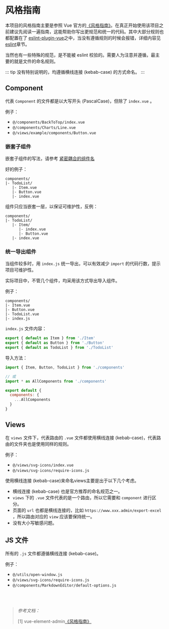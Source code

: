 # 风格指南

本项目的风格指南主要是参照 Vue 官方的[《风格指南》](https://cn.vuejs.org/v2/style-guide/)。在真正开始使用该项目之前建议先阅读一遍指南，这能帮助你写出更规范和统一的代码。其中大部分规则也都配置在了 [eslint-plugin-vue](https://github.com/vuejs/eslint-plugin-vue)之中，当没有遵循规则的时候会报错，详细内容见 [eslint](https://panjiachen.github.io/vue-element-admin-site/zh/guide/advanced/eslint.html)章节。

当然也有一些特殊的规范，是不能被 eslint 校验的。需要人为注意并遵循，最主要的就是文件的命名规则。


::: tip
没有特别说明的，均遵循横线连接 (kebab-case) 的方式命名。
:::


## Component

代表 `Component` 的文件都是以大写开头 (PascalCase)，但除了 `index.vue` 。

例子：

- `@/components/BackToTop/index.vue`
- `@/components/Charts/Line.vue`
- `@/views/example/components/Button.vue`


### 嵌套子组件

嵌套子组件的写法，请参考 [紧密耦合的组件名](https://cn.vuejs.org/v2/style-guide/#%E7%B4%A7%E5%AF%86%E8%80%A6%E5%90%88%E7%9A%84%E7%BB%84%E4%BB%B6%E5%90%8D%E5%BC%BA%E7%83%88%E6%8E%A8%E8%8D%90)

好的例子：
```
components/
|- TodoList/
   |- Item.vue
   |- Button.vue
   |- index.vue
```

组件只应当嵌套一层，以保证可维护性，反例：
```
components/
|- TodoList/
   |- Item/
      |- index.vue
      |- Button.vue
   |- index.vue
```

### 统一导出组件

当组件较多时，用 `index.js` 统一导出，可以有效减少 `import` 的代码行数，提示项目可维护性。

实际项目中，不管几个组件，均采用该方式导出导入组件。

例子：
```
components/
|- Item.vue
|- Button.vue
|- TodoList.vue
|- index.js
```

`index.js` 文件内容：
```js
export { default as Item } from './Item'
export { default as Button } from './Button'
export { default as TodoList } from './TodoList'
```

导入方法：
```js
import { Item, Button, TodoList } from './components'

// 或
import * as AllComponents from './components'

export default {
  components: {
    ...AllComponents
  }
}
```


## Views

在 `views` 文件下，代表路由的 `.vue` 文件都使用横线连接 (kebab-case)，代表路由的文件夹也是使用同样的规则。

例子：

- `@/views/svg-icons/index.vue`
- `@/views/svg-icons/require-icons.js`

使用横线连接 (kebab-case)来命名views主要是出于以下几个考虑。

- 横线连接 (kebab-case) 也是官方推荐的命名规范之一。
- `views` 下的 `.vue` 文件代表的是一个路由，所以它需要和 `component` 进行区分。
- 页面的 `url` 也都是横线连接的，比如 `https://www.xxx.admin/export-excel` ，所以路由对应的 `view` 应该要保持统一。
- 没有大小写敏感问题。


## JS 文件

所有的 `.js` 文件都遵循横线连接 (kebab-case)。

例子：

- `@/utils/open-window.js`
- `@/views/svg-icons/require-icons.js`
- `@/components/MarkdownEditor/default-options.js`


<br>
<br>

> *参考文档：*
>
> [1] vue-element-admin[《风格指南》](https://panjiachen.github.io/vue-element-admin-site/zh/guide/advanced/style-guide.html)